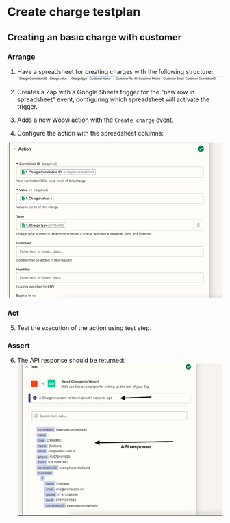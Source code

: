 # Create charge testplan

## Creating an basic charge with customer
### Arrange
1. Have a spreadsheet for creating charges with the following structure:
![Example spreadsheet](./__assets__/create-charge-spreadsheet.png)

2. Creates a Zap with a Google Sheets trigger for the "new row in spreadsheet" event, configuring which spreadsheet will activate the trigger.

3. Adds a new Woovi action with the `Create charge` event.

4. Configure the action with the spreadsheet columns:

![Configuring create-charge action](./__assets__/configuring-create-charge-action.png)

### Act
5. Test the execution of the action using test step.

### Assert
6. The API response should be returned:
![Testing create-charge action](./__assets__/testing-create-charge-action.png)